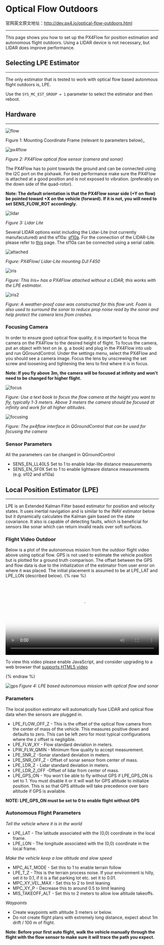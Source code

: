 # **Optical Flow Outdoors**

官网英文原文地址：http://dev.px4.io/optical-flow-outdoors.html

---

This page shows you how to set up the PX4Flow for position estimation and autonomous flight outdoors. Using a LIDAR device is not necessary, but LIDAR does improve performance.

## **Selecting LPE Estimator**

---

The only estimator that is tested to work with optical flow based autonmous flight outdoors is, LPE.

Use the `SYS_MC_EST_GROUP = 1` parameter to select the estimator and then reboot.

## **Hardware**

---

![flow](../pictures/px4flow/px4flow_offset.png)

Figure 1: Mounting Coordinate Frame \(relevant to parameters below\)_

![px4flow](../pictures/px4flow/px4flow.png)

_Figure 2: PX4Flow optical flow sensor \(camera and sonar\)_

The PX4Flow has to point towards the ground and can be connected using the I2C port on the pixhawk. For best performance make sure the PX4Flow is attached at a good position and is not exposed to vibration. \(preferably on the down side of the quad-rotor\).

**Note: The default orientation is that the PX4Flow sonar side \(+Y on flow\) be pointed toward +X on the vehicle \(forward\). If it is not, you will need to set SENS\_FLOW\_ROT accordingly.**

![lidar](../pictures/px4flow/lidarlite.png)

_Figure 3: Lidar Lite_

Several LIDAR options exist including the Lidar-Lite \(not currently manufacutured\) and the sf10a: [sf10a](http://www.lightware.co.za/shop/en/drone-altimeters/33-sf10a.html). For the connection of the LIDAR-Lite please refer to [this](https://pixhawk.org/peripherals/rangefinder?s[]=lidar) page. The sf10a can be connected using a serial cable.

![attached](../pictures/px4flow/flow_lidar_attached.jpg)

_Figure: PX4Flow\/ Lidar-Lite mounting DJI F450_

![iris](../pictures/px4flow/flow_mounting_iris.png)

_Figure: This Iris+ has a PX4Flow attached without a LIDAR, this works with the LPE estimator._

![iris2](../pictures/px4flow/flow_mounting_iris_2.png)

_Figure: A weather-proof case was constructed for this flow unit. Foam is also used to surround the sonar to reduce prop noise read by the sonar and help protect the camera lens from crashes._

### **Focusing Camera**

In order to ensure good optical flow quality, it is important to focus the camera on the PX4Flow to the desired height of flight. To focus the camera, put an object with text on \(e. g. a book\) and plug in the PX4Flow into usb and run QGroundControl. Under the settings menu, select the PX4Flow and you should see a camera image. Focus the lens by unscrewing the set screw and loosening and tightening the lens to find where it is in focus.

**Note: If you fly above 3m, the camera will be focused at infinity and won't need to be changed for higher flight.**

![focus](../pictures/px4flow/flow_focus_book.png)

_Figure: Use a text book to focus the flow camera at the height you want to fly, typically 1-3 meters. Above 3 meters the camera should be focused at infinity and work for all higher altitudes._

![focusing](../pictures/px4flow/flow_focusing.png)

_Figure: The px4flow interface in QGroundControl that can be used for focusing the camera_

### **Sensor Parameters**

All the parameters can be changed in QGroundControl

* SENS\_EN\_LL40LS Set to 1 to enable lidar-lite distance measurements
* SENS\_EN\_SF0X Set to 1 to enable lightware distance measurements \(e.g. sf02 and sf10a\)

## **Local Position Estimator \(LPE\)**

---

LPE is an Extended Kalman Filter based estimator for position and velocity states. It uses inertial navigation and is similar to the INAV estimator below but it dynamically calculates the Kalman gain based on the state covariance. It also is capable of detecting faults, which is beneficial for sensors like sonar which can return invalid reads over soft surfaces.

### **Flight Video Outdoor**

Below is a plot of the autonomous mission from the outdoor flight video above using optical flow. GPS is not used to estimate the vehicle position but is plotted for a ground truth comparison. The offset between the GPS and flow data is due to the initialization of the estimator from user error on where it was placed. The initial placement is assumed to be at LPE\_LAT and LPE\_LON \(described below\).
{% raw %}
<video id="my-video" class="video-js" controls preload="auto" width="100%" 
poster="../pictures/diagrams/opticsflow.png" data-setup='{"aspectRatio":"16:9"}'>
 <source src="http://7xvob5.com1.z0.glb.clouddn.com/1-PX4%20Autopilot%20Setup%20Tutorial%20Preview.mp4" type='video/mp4' >
  <p class="vjs-no-js">
    To view this video please enable JavaScript, and consider upgrading to a web browser that
    <a href="http://videojs.com/html5-video-support/" target="_blank">supports HTML5 video</a>
  </p>
</video>
{% endraw %}

![gps](../pictures/px4flow/lpe_flow_vs_gps.png)
_Figure 4: LPE based autonomous mission with optical flow and sonar_

### **Parameters**

The local position estimator will automatically fuse LIDAR and optical flow data when the sensors are plugged in.

* LPE\_FLOW\_OFF\_Z - This is the offset of the optical flow camera from the center of mass of the vehicle. This measures positive down and defaults to zero. This can be left zero for most typical configurations where the z offset is negligible.
* LPE\_FLW\_XY - Flow standard deviation in meters.
* LPW\_FLW\_QMIN - Minimum flow quality to accept measurement.
* LPE\_SNR\_Z -Sonar standard deviation in meters.
* LPE\_SNR\_OFF\_Z - Offset of sonar sensor from center of mass.
* LPE\_LDR\_Z - Lidar standard deviation in meters.
* LPE\_LDR\_Z\_OFF -Offset of lidar from center of mass.
* LPE\_GPS\_ON - You won't be able to fly without GPS if LPE\_GPS\_ON is set to 1. You must disable it or it will wait for GPS altitude to initialize position. This is so that GPS altitude will take precedence over baro altitude if GPS is available.

**NOTE: LPE\_GPS\_ON must be set to 0 to enable flight without GPS**

### **Autonomous Flight Parameters**

_Tell the vehicle where it is in the world_

* LPE\_LAT - The latitude associated with the \(0,0\) coordinate in the local frame.
* LPE\_LON - The longitude associated with the \(0,0\) coordinate in the local frame.

_Make the vehicle keep a low altitude and slow speed_

* MPC\_ALT\_MODE - Set this to 1 to enable terrain follow
* LPE\_T\_Z - This is the terrain process noise. If your environment is hilly, set it to 0.1, if it is a flat parking lot etc. set it to 0.01.
* MPC\_XY\_VEL\_MAX - Set this to 2 to limit leaning
* MPC\_XY\_P - Decrease this to around 0.5 to limit leaning
* MIS\_TAKEOFF\_ALT - Set this to 2 meters to allow low altitude takeoffs.

_Waypoints_

* Create waypoints with altitude 3 meters or below.
* Do not create flight plans with extremely long distance, expect about 1m drift \/ 100 m of flight.

**Note: Before your first auto flight, walk the vehicle manually through the flight with the flow sensor to make sure it will trace the path you expect.**

